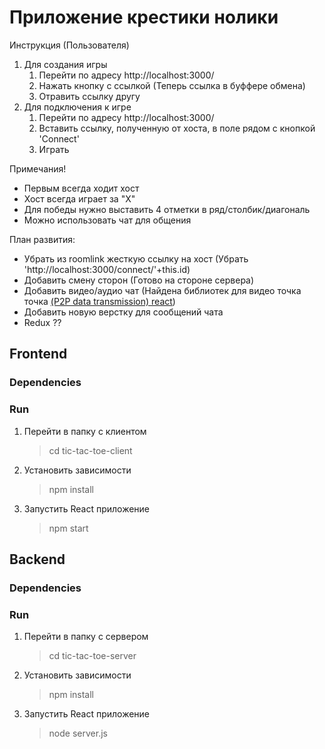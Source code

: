 # Приложение крестики нолики

Инструкция (Пользователя)
1. Для создания игры
    1. Перейти по адресу http://localhost:3000/ 
    2. Нажать кнопку с ссылкой (Теперь ссылка в буффере обмена)
    3. Отравить ссылку другу 
2. Для подключения к игре 
    1. Перейти по адресу http://localhost:3000/ 
    2. Вставить ссылку, полученную от хоста, в поле рядом с кнопкой 'Connect'
    3. Играть

Примечания!
- Первым всегда ходит хост 
- Хост всегда играет за "X"
- Для победы нужно выставить 4 отметки в ряд/столбик/диагональ
- Можно использовать чат для общения

План развития:
- Убрать из roomlink жесткую ссылку на хост (Убрать 'http://localhost:3000/connect/'+this.id)
- Добавить смену сторон (Готово на стороне сервера)
- Добавить видео/аудио чат (Найдена библиотек для видео точка точка [(P2P data transmission) react](https://www.npmjs.com/package/react-webrtc))
- Добавить новую верстку для сообщений чата
- Redux ?? 

## Frontend
### Dependencies
    
### Run
1. Перейти в папку с клиентом 
    > cd tic-tac-toe-client
2. Установить зависимости
     > npm install
3. Запустить React приложение
    > npm start 

## Backend
### Dependencies

### Run
1. Перейти в папку с сервером 
    > cd tic-tac-toe-server
2. Установить зависимости
    > npm install
3. Запустить React приложение
    > node server.js


